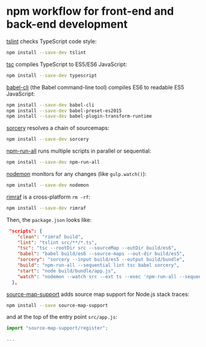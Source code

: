 # npm workflow for front-end and back-end development

[tslint](https://github.com/palantir/tslint) checks TypeScript code style:

```sh
npm install --save-dev tslint
```

[tsc](https://github.com/Microsoft/TypeScript) compiles TypeScript to ES5/ES6 JavaScript:
```sh
npm install --save-dev typescript
```

[babel-cli](https://github.com/babel/babel/tree/master/packages/babel-cli) (the Babel command-line tool) compiles ES6 to readable ES5 JavaScript:

```sh
npm install --save-dev babel-cli
npm install --save-dev babel-preset-es2015
npm install --save-dev babel-plugin-transform-runtime
```

[sorcery](https://github.com/Rich-Harris/sorcery) resolves a chain of sourcemaps:

```sh
npm install --save-dev sorcery
```

[npm-run-all](https://github.com/mysticatea/npm-run-all) runs multiple scripts in parallel or sequential:

```sh
npm install --save-dev npm-run-all
```

[nodemon](https://github.com/remy/nodemon) monitors for any changes (like `gulp.watch()`):

```sh
npm install --save-dev nodemon
```

[rimraf](https://github.com/isaacs/rimraf) is a cross-platform `rm -rf`:

```sh
npm install --save-dev rimraf
```

Then, the `package.json` looks like:

```json
 "scripts": {
    "clean": "rimraf build",
    "lint": "tslint src/**/*.ts",
    "tsc": "tsc --rootDir src --sourceMap --outDir build/es6",
    "babel": "babel build/es6 --source-maps --out-dir build/es5",
    "sorcery": "sorcery --input build/es5 --output build/bundle",
    "build": "npm-run-all --sequential lint tsc babel sorcery",
    "start": "node build/bundle/app.js",
    "watch": "nodemon --watch src --ext ts --exec 'npm-run-all --sequential build start'"
  },
```

[source-map-support](https://github.com/evanw/node-source-map-support) adds source map support for Node.js stack traces:

```sh
npm install --save source-map-support
```

and at the top of the entry point `src/app.js`:

```js
import "source-map-support/register";

...
```
